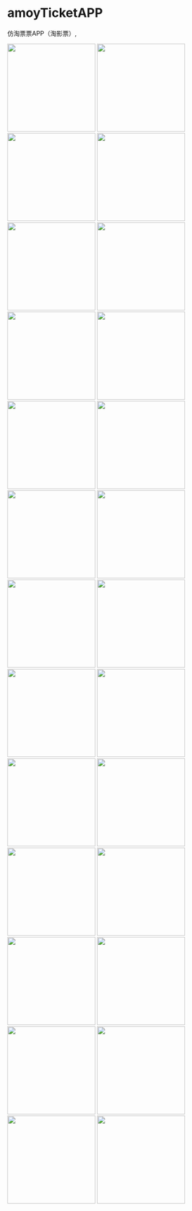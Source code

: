 # amoyTicketAPP
仿淘票票APP（淘影票）,

<div><img src="https://github.com/cjy1/picture/blob/master/01.png?raw=true" width="200"/>
<img src="https://github.com/cjy1/picture/blob/master/02.png?raw=true" width="200"/>
<img src="https://github.com/cjy1/picture/blob/master/03.png?raw=true" width="200"/>
<img src="https://github.com/cjy1/picture/blob/master/04.png?raw=true" width="200"/>
<img src="https://github.com/cjy1/picture/blob/master/95.png?raw=true" width="200"/>
<img src="https://github.com/cjy1/picture/blob/master/06.png?raw=true" width="200"/>
<img src="https://github.com/cjy1/picture/blob/master/07.png?raw=true" width="200"/>
<img src="https://github.com/cjy1/picture/blob/master/08.png?raw=true" width="200"/>
<img src="https://github.com/cjy1/picture/blob/master/09.png?raw=true" width="200"/>
<img src="https://github.com/cjy1/picture/blob/master/10.jpg?raw=true" width="200"/>
<img src="https://github.com/cjy1/picture/blob/master/11.png?raw=true" width="200"/>
<img src="https://github.com/cjy1/picture/blob/master/12.png?raw=true" width="200"/>
<img src="https://github.com/cjy1/picture/blob/master/13.jpg?raw=true" width="200"/>
<img src="https://github.com/cjy1/picture/blob/master/14.png?raw=true" width="200"/>
<img src="https://github.com/cjy1/picture/blob/master/15.png?raw=true" width="200"/>
<img src="https://github.com/cjy1/picture/blob/master/16.png?raw=true" width="200"/>
<img src="https://github.com/cjy1/picture/blob/master/17.png?raw=true" width="200"/>
<img src="https://github.com/cjy1/picture/blob/master/18.png?raw=true" width="200"/>
<img src="https://github.com/cjy1/picture/blob/master/19.png?raw=true" width="200"/>
<img src="https://github.com/cjy1/picture/blob/master/20.png?raw=true" width="200"/>
<img src="https://github.com/cjy1/picture/blob/master/21.png?raw=true" width="200"/>
<img src="https://github.com/cjy1/picture/blob/master/22.png?raw=true" width="200"/>
<img src="https://github.com/cjy1/picture/blob/master/23.png?raw=true" width="200"/>
<img src="https://github.com/cjy1/picture/blob/master/24.png?raw=true" width="200"/>
<img src="https://github.com/cjy1/picture/blob/master/25.png?raw=true" width="200"/>
<img src="https://github.com/cjy1/picture/blob/master/26.png?raw=true" width="200"/></div>
